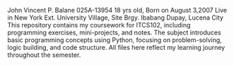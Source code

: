 John Vincent P. Balane 025A-13954 18 yrs old, Born on August 3,2007 Live in New York Ext. University Village, Site Brgy. Ibabang Dupay, Lucena City This repository contains my coursework for ITCS102, including programming exercises, mini-projects, and notes. The subject introduces basic programming concepts using Python, focusing on problem-solving, logic building, and code structure. All files here reflect my learning journey throughout the semester.
